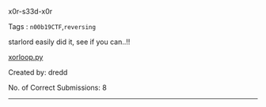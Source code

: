 x0r-s33d-x0r

Tags : `n00b19CTF`,`reversing`

starlord easily did it, see if you can..!!

[xorloop.py](xorloop.py)

Created by: dredd

No. of Correct Submissions: 8

---

